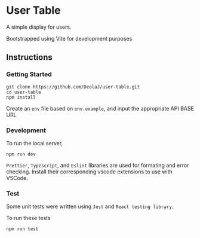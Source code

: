 # User Table

A simple display for users.

Bootstrapped using Vite for development purposes

## Instructions

### Getting Started

    git clone https://github.com/DeolaJ/user-table.git
    cd user-table
    npm install

Create an `env` file based on `env.example`, and input the appropriate API BASE URL

### Development

To run the local server,

    npm run dev

`Prettier`, `Typescript`, and `Eslint` libraries are used for formating and error checking. Install their corresponding vscode extensions to use with VSCode.

### Test

Some unit tests were written using `Jest` and `React testing library`.

To run these tests

    npm run test
